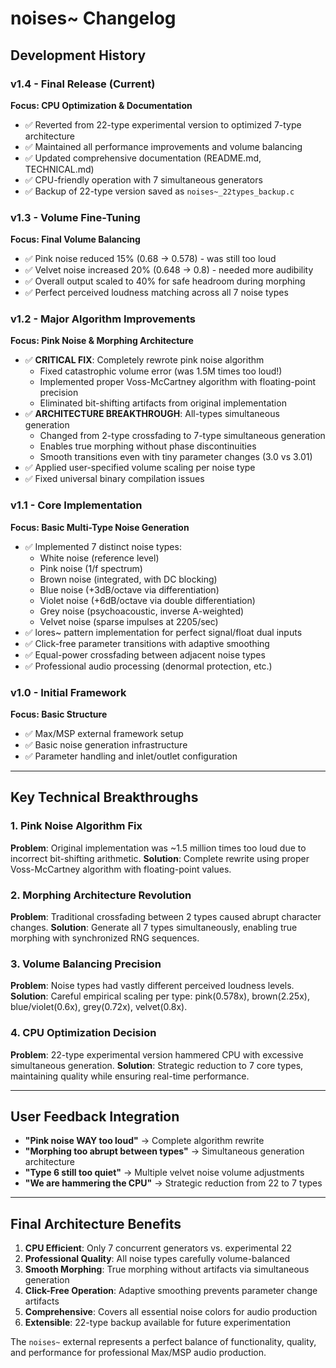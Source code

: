 # noises~ Changelog

## Development History

### v1.4 - Final Release (Current)
**Focus: CPU Optimization & Documentation**
- ✅ Reverted from 22-type experimental version to optimized 7-type architecture
- ✅ Maintained all performance improvements and volume balancing
- ✅ Updated comprehensive documentation (README.md, TECHNICAL.md)
- ✅ CPU-friendly operation with 7 simultaneous generators
- ✅ Backup of 22-type version saved as `noises~_22types_backup.c`

### v1.3 - Volume Fine-Tuning
**Focus: Final Volume Balancing**
- ✅ Pink noise reduced 15% (0.68 → 0.578) - was still too loud
- ✅ Velvet noise increased 20% (0.648 → 0.8) - needed more audibility  
- ✅ Overall output scaled to 40% for safe headroom during morphing
- ✅ Perfect perceived loudness matching across all 7 noise types

### v1.2 - Major Algorithm Improvements  
**Focus: Pink Noise & Morphing Architecture**
- ✅ **CRITICAL FIX**: Completely rewrote pink noise algorithm
  - Fixed catastrophic volume error (was 1.5M times too loud!)
  - Implemented proper Voss-McCartney algorithm with floating-point precision
  - Eliminated bit-shifting artifacts from original implementation
- ✅ **ARCHITECTURE BREAKTHROUGH**: All-types simultaneous generation
  - Changed from 2-type crossfading to 7-type simultaneous generation
  - Enables true morphing without phase discontinuities  
  - Smooth transitions even with tiny parameter changes (3.0 vs 3.01)
- ✅ Applied user-specified volume scaling per noise type
- ✅ Fixed universal binary compilation issues

### v1.1 - Core Implementation
**Focus: Basic Multi-Type Noise Generation**
- ✅ Implemented 7 distinct noise types:
  - White noise (reference level)
  - Pink noise (1/f spectrum) 
  - Brown noise (integrated, with DC blocking)
  - Blue noise (+3dB/octave via differentiation)
  - Violet noise (+6dB/octave via double differentiation)
  - Grey noise (psychoacoustic, inverse A-weighted)
  - Velvet noise (sparse impulses at 2205/sec)
- ✅ lores~ pattern implementation for perfect signal/float dual inputs
- ✅ Click-free parameter transitions with adaptive smoothing
- ✅ Equal-power crossfading between adjacent noise types
- ✅ Professional audio processing (denormal protection, etc.)

### v1.0 - Initial Framework
**Focus: Basic Structure**
- ✅ Max/MSP external framework setup
- ✅ Basic noise generation infrastructure
- ✅ Parameter handling and inlet/outlet configuration

---

## Key Technical Breakthroughs

### 1. Pink Noise Algorithm Fix
**Problem**: Original implementation was ~1.5 million times too loud due to incorrect bit-shifting arithmetic.
**Solution**: Complete rewrite using proper Voss-McCartney algorithm with floating-point values.

### 2. Morphing Architecture Revolution  
**Problem**: Traditional crossfading between 2 types caused abrupt character changes.
**Solution**: Generate all 7 types simultaneously, enabling true morphing with synchronized RNG sequences.

### 3. Volume Balancing Precision
**Problem**: Noise types had vastly different perceived loudness levels.
**Solution**: Careful empirical scaling per type: pink(0.578x), brown(2.25x), blue/violet(0.6x), grey(0.72x), velvet(0.8x).

### 4. CPU Optimization Decision
**Problem**: 22-type experimental version hammered CPU with excessive simultaneous generation.
**Solution**: Strategic reduction to 7 core types, maintaining quality while ensuring real-time performance.

---

## User Feedback Integration

- **"Pink noise WAY too loud"** → Complete algorithm rewrite
- **"Morphing too abrupt between types"** → Simultaneous generation architecture  
- **"Type 6 still too quiet"** → Multiple velvet noise volume adjustments
- **"We are hammering the CPU"** → Strategic reduction from 22 to 7 types

---

## Final Architecture Benefits

1. **CPU Efficient**: Only 7 concurrent generators vs. experimental 22
2. **Professional Quality**: All noise types carefully volume-balanced
3. **Smooth Morphing**: True morphing without artifacts via simultaneous generation
4. **Click-Free Operation**: Adaptive smoothing prevents parameter change artifacts
5. **Comprehensive**: Covers all essential noise colors for audio production
6. **Extensible**: 22-type backup available for future experimentation

The `noises~` external represents a perfect balance of functionality, quality, and performance for professional Max/MSP audio production.